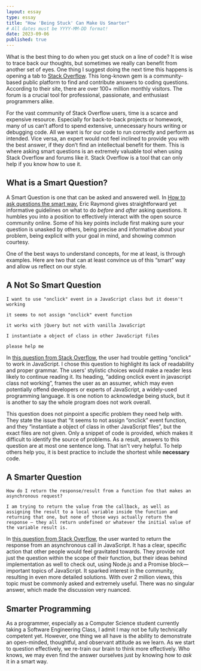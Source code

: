 ```yaml
---
layout: essay
type: essay
title: "How 'Being Stuck' Can Make Us Smarter"
# All dates must be YYYY-MM-DD format!
date: 2023-09-06
published: true
---
```


What is the best thing to do when you get stuck on a line of code? It is wise to trace back our thoughts, but sometimes we really can benefit from another set of eyes. One thing I suggest doing the next time this happens is opening a tab to [Stack Overflow](https://stackoverflow.com/). This long-known gem is a community-based public platform to find and contribute answers to coding questions. According to their site, there are over 100+ million monthly visitors. The forum is a crucial tool for professional, passionate, and enthusiast programmers alike.

For the vast community of Stack Overflow users, time is a scarce and expensive resource. Especially for back-to-back projects or homework, many of us can’t afford to spend extensive, unnecessary hours writing or debugging code. All we want is for our code to run correctly and perform as intended. Vice versa, an expert would not feel inclined to provide you with the best answer, if they don’t find an intellectual benefit for them. This is where asking smart questions is an extremely valuable tool when using Stack Overflow and forums like it. Stack Overflow is a tool that can only help if you know how to use it.

## What is a Smart Question?

A Smart Question is one that can be asked and answered well. In [How to ask questions the smart way](http://www.catb.org/esr/faqs/smart-questions.html), Eric Raymond gives straightforward yet informative guidelines on what to do _before_ and _after_ asking questions. It humbles you into a position to effectively interact with the open source community online. Some of his key points include first making sure your question is unasked by others, being precise and informative about your problem, being explicit with your goal in mind, and showing common courtesy. 

One of the best ways to understand concepts, for me at least, is through examples. Here are two that can at least convince us of this “smart” way and allow us reflect on our style.

## A Not So Smart Question
```
I want to use "onclick" event in a JavaScript class but it doesn't working

it seems to not assign "onclick" event function

it works with jQuery but not with vanilla JavaScript

I instantiate a object of class in other JavaScript files

please help me
```

In [this question from Stack Overflow](https://stackoverflow.com/questions/77031215/adding-onclick-event-in-a-javascript-class-not-working), the user had trouble getting “onclick” to work in JavaScript. I chose this question to highlight its lack of readability and proper grammar. The users' stylistic choices would make a reader less likely to continue reading it. Its heading, “adding onclick event in javascript class not working”, frames the user as an assumer, which may even potentially offend developers or experts of JavaScript, a widely-used programming language. It is one notion to acknowledge being stuck, but it is another to say the whole program does not work overall. 

This question does not pinpoint a specific problem they need help with. They state the issue that “it seems to not assign “onclick” event function, and they “instantiate a object of class in other JavaScript files”, but the exact files are not given. Only a snippet of code is provided, which makes it difficult to identify the source of problems. As a result, answers to this question are at most one sentence long. That isn't very helpful. To help others help you, it is best practice to include the shortest while __necessary__ code. 

## A Smarter Question
```
How do I return the response/result from a function foo that makes an asynchronous request?

I am trying to return the value from the callback, as well as assigning the result to a local variable inside the function and returning that one, but none of those ways actually return the response — they all return undefined or whatever the initial value of the variable result is.
```

In [this question from Stack Overflow](https://stackoverflow.com/questions/14220321/how-do-i-return-the-response-from-an-asynchronous-call
), the user wanted to return the response from an asynchronous call in JavaScript. It has a clear, specific action that other people would feel gravitated towards. They provide not just the question within the scope of their function, but their ideas behind implementation as well to check out, using Node.js and a Promise block—important topics of JavaScript. It sparked interest in the community, resulting in even more detailed solutions. With over 2 million views, this topic must be commonly asked and extremely useful. There was no singular answer, which made the discussion very nuanced.

## Smarter Programming

As a programmer, especially as a Computer Science student currently taking a Software Engineering Class, I admit I may not be fully technically competent yet. However, one thing we all have is the ability to demonstrate an open-minded, thoughtful, and observant attitude as we learn. As we start to question effectively, we re-train our brain to think more effectively. Who knows, we may even find the answer ourselves just by knowing how to _ask_ it in a smart way. 
